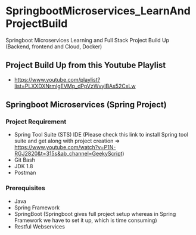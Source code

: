 # SpringbootMicroservices_LearnAndProjectBuild
Springboot Microservices Learning and Full Stack Project Build Up (Backend, frontend and Cloud, Docker)


## Project Build Up from this Youtube Playlist
* https://www.youtube.com/playlist?list=PLXXDXNrmlgEVMp_dPpVzWvylBAs52CxLw



## Springboot Microservices (Spring Project)
### Project Requirement 
* Spring Tool Suite (STS) IDE (Please check this link to install Spring tool suite and get along with project creation => https://www.youtube.com/watch?v=P1N-RGJ2820&t=315s&ab_channel=GeekyScript)
* Git Bash
* JDK 1.8
* Postman

### Prerequisites
* Java
* Spring Framework
* SpringBoot (Springboot gives full project setup whereas in Spring Framework we have to set it up, which is time consuming)
* Restful Webservices
